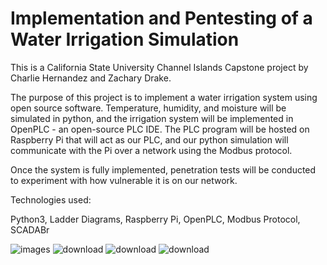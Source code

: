 # Implementation and Pentesting of a Water Irrigation Simulation

This is a California State University Channel Islands Capstone project by Charlie Hernandez and Zachary Drake.

The purpose of this project is to implement a water irrigation system using open source software. Temperature, humidity, and moisture will be simulated in python, and the irrigation system will be implemented in OpenPLC - an open-source PLC IDE. The PLC program will be hosted on Raspberry Pi that will act as our PLC, and our python simulation will communicate with the Pi over a network using the Modbus protocol.

Once the system is fully implemented, penetration tests will be conducted to experiment with how vulnerable it is on our network.

Technologies used:

Python3, Ladder Diagrams, Raspberry Pi, OpenPLC, Modbus Protocol, SCADABr

![images](https://user-images.githubusercontent.com/28545535/215598904-738bbe24-8743-40d3-a5d6-68eb9875f2b0.png)
![download](https://user-images.githubusercontent.com/28545535/215598986-dbf454eb-6512-41c6-a946-44c52b306d5d.jpg)
![download](https://user-images.githubusercontent.com/28545535/215599047-37446700-ca1d-468c-944b-86c144a4a6e2.png)
![download](https://user-images.githubusercontent.com/28545535/215599104-14b265e1-79f1-4a4c-9934-75303710f95b.png)
